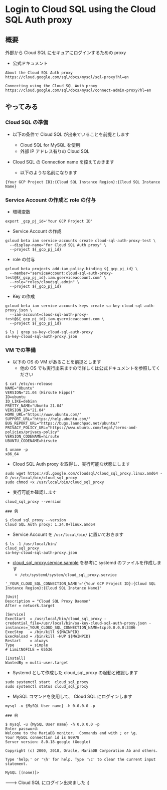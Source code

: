 # Login to Cloud SQL using the Cloud SQL Auth proxy

## 概要

外部から Cloud SQL にセキュアにログインするための proxy

+ 公式ドキュメント

```
About the Cloud SQL Auth proxy
https://cloud.google.com/sql/docs/mysql/sql-proxy?hl=en
```
```
Connecting using the Cloud SQL Auth proxy
https://cloud.google.com/sql/docs/mysql/connect-admin-proxy?hl=en
```

## やってみる

### Cloud SQL の準備

+ 以下の条件で Cloud SQL が出来ていることを前提とします
  + Cloud SQL for MySQL を使用
  + 外部 IP アドレス有りの Cloud SQL

+ Cloud SQL の Connection name を控えておきます
  + 以下のような名前になります

```
{Your GCP Project ID}:{Cloud SQL Instance Region}:{Cloud SQL Instance Name}
```

### Service Account の作成と role の付与

+ 環境変数

```
export _gcp_pj_id='Your GCP Project ID'
```

+ Service Account の作成

```
gcloud beta iam service-accounts create cloud-sql-auth-proxy-test \
  --display-name="for Cloud SQL Auth proxy" \
  --project ${_gcp_pj_id}
```

+ role の付与

```
gcloud beta projects add-iam-policy-binding ${_gcp_pj_id} \
  --member="serviceAccount:cloud-sql-auth-proxy-test@${_gcp_pj_id}.iam.gserviceaccount.com" \
  --role="roles/cloudsql.admin" \
  --project ${_gcp_pj_id}
```

+ Key の作成

```
gcloud beta iam service-accounts keys create sa-key-cloud-sql-auth-proxy.json \
  --iam-account=cloud-sql-auth-proxy-test@${_gcp_pj_id}.iam.gserviceaccount.com \
  --project ${_gcp_pj_id}
```
```
$ ls | grep sa-key-cloud-sql-auth-proxy
sa-key-cloud-sql-auth-proxy.json
```


### VM での準備

+ 以下の OS の VM があることを前提とします
  + 他の OS でも実行出来ますので詳しくは公式ドキュメントを参照してください

```
$ cat /etc/os-release
NAME="Ubuntu"
VERSION="21.04 (Hirsute Hippo)"
ID=ubuntu
ID_LIKE=debian
PRETTY_NAME="Ubuntu 21.04"
VERSION_ID="21.04"
HOME_URL="https://www.ubuntu.com/"
SUPPORT_URL="https://help.ubuntu.com/"
BUG_REPORT_URL="https://bugs.launchpad.net/ubuntu/"
PRIVACY_POLICY_URL="https://www.ubuntu.com/legal/terms-and-policies/privacy-policy"
VERSION_CODENAME=hirsute
UBUNTU_CODENAME=hirsute
```
```
$ uname -p
x86_64
```

+ Cloud SQL Auth proxy を取得し、実行可能な状態にします

```
sudo wget https://dl.google.com/cloudsql/cloud_sql_proxy.linux.amd64 -O /usr/local/bin/cloud_sql_proxy
sudo chmod +x /usr/local/bin/cloud_sql_proxy
```

+ 実行可能か確認します

```
cloud_sql_proxy --version
```
```
### 例

$ cloud_sql_proxy --version
Cloud SQL Auth proxy: 1.24.0+linux.amd64
```

+ Service Account を `/usr/local/bin/` に置いておきます

```
$ ls -1 /usr/local/bin/
cloud_sql_proxy
sa-key-cloud-sql-auth-proxy.json
```

+ [cloud_sql_proxy.service.sample](./cloud_sql_proxy.service.sample) を参考に systemd のファイルを作成します
  + `/etc/systemd/system/cloud_sql_proxy.service`

```
'_YOUR_CLOUD_SQL_CONNECTION_NAME'='{Your GCP Project ID}:{Cloud SQL Instance Region}:{Cloud SQL Instance Name}'
```
```
[Unit]
Description = "Cloud SQL Proxy Daemon"
After = network.target
 
[Service]
ExecStart  = /usr/local/bin/cloud_sql_proxy -credential_file=/usr/local/bin/sa-key-cloud-sql-auth-proxy.json -instances=_YOUR_CLOUD_SQL_CONNECTION_NAME=tcp:0.0.0.0:3306
ExecStop   = /bin/kill ${MAINPID}
ExecReload = /bin/kill -HUP ${MAINPID}
Restart    = always
Type       = simple
# LimitNOFILE = 65536
 
[Install]
WantedBy = multi-user.target
```

+ Systemd として作成した cloud_sql_proxy の起動と確認します

```
sudo systemctl start  cloud_sql_proxy
sudo systemctl status cloud_sql_proxy
```

+ MySQL コマンドを使用して、 Cloud SQL にログインします

```
mysql -u {MySQL User name} -h 0.0.0.0 -p
```
```
### 例

$ mysql -u {MySQL User name} -h 0.0.0.0 -p
Enter password:
Welcome to the MariaDB monitor.  Commands end with ; or \g.
Your MySQL connection id is 80978
Server version: 8.0.18-google (Google)

Copyright (c) 2000, 2018, Oracle, MariaDB Corporation Ab and others.

Type 'help;' or '\h' for help. Type '\c' to clear the current input statement.

MySQL [(none)]>
```

---> Cloud SQL にログイン出来ました :)
